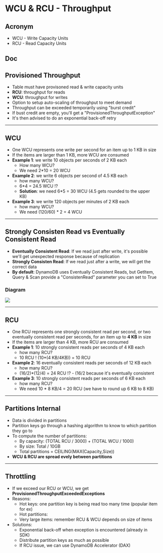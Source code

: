 # WCU & RCU - Throughput

## Acronym
* WCU - Write Capacity Units
* RCU - Read Capacity Units

## Doc

## Provisioned Throughput
* Table must have provisoned read & write capacity units
* **RCU**: throughput for reads
* **WCU**: throughput for writes
* Option to setup auto-scaling of throughput to meet demand
* Throughput can be exceeded temporarily using "burst credit"
* If bust credit are empty, you'll get a "ProvisionedThroughputException"
* It's then advised to do an exponential back-off retry

---

## WCU
* One WCU represents one write per second for an item up to 1 KB in size
* If the items are larger than 1 KB, more WCU are consumed
* **Example 1**: we write 10 objects per seconds of 2 KB each
    * How many WCU?
    * We need 2*10 = 20 WCU
* **Example 2**: we write 6 objects per second of 4.5 KB each
    * how many WCU?
    * 6*4 = 24.5 WCU !?
    * **Solution**: we need 6*5 = 30 WCU (4.5 gets rounded to the upper KB)
* **Example 3**: we write 120 objects per minutes of 2 KB each
    * how many WCU?
    * We need (120/60) * 2 = 4 WCU

---

## Strongly Consisten Read vs Eventually Consistent Read
* **Eventually Consistent Read**: If we read just after write, it's possible we'll get unexpected response
  because of replication
* **Strongly Consisten Read**: If we read just after a write, we will get the correct data
* **By default**: DynamoDB uses Eventually Consistent Reads, but GetItem, Query & Scan provide a "ConsistenRead"
  parameter you can set to True

### Diagram
[<img src="https://i.imgur.com/T3qvwSI.png">](https://i.imgur.com/T3qvwSI.png)

---

## RCU
* One RCU represents one strongly consistent read per second, or two eventually consistent read 
  per seconds, for an item up to **4 KB** in size
* If the items are larger than 4 KB, more RCU are consumed
* **Example 1**: 10 strongly consistent reads per seconds of 4 KB each
    * how many RCU?
    * 10 RCU ! (10*(4 KB/4KB)) = 10 RCU
* **Example 2**: 16 eventually consistent reads per seconds of 12 KB each
    * how many RCU?
    * (16/2)*(12/4) = 24 RCU !? - (16/2 because it's eventually consistent
* **Example 3**: 10 strongly consistent reads per seconds of 6 KB each
    * how many RCU?
    * We need 10 * 8 KB/4 = 20 RCU (we have to round up 6 KB to 8 KB)
    
---

## Partitions Internal
* Data is divided in partitions
* Partition keys go through a hashing algorithm to know to which partition they go to
* To compute the number of partitions:
    * By capacity: (TOTAL RCU / 3000) + (TOTAL WCU / 1000)
    * By size: Total / 10GB
    * Total partitions = CEILING(MAX(Capacity,Size))
* **WCU & RCU are spread evely between partitions**

---

## Throttling
* If we exceed our RCU or WCU, we get **ProvisionedThroughputExceededExceptions**
* Reasons:
    * Hot keys: one partition key is being read too many time (popular item for ex)
    * Hot partitions:
    * Very large items: remember RCU & WCU depends on size of items
* Solutions:
    * Exponential back-off when exception is encountered (already in SDK)
    * Distribute partition keys as much as possible
    * If RCU issue, we can use DynamoDB Accelerator (DAX)
